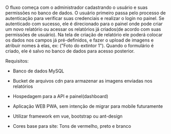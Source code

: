 O fluxo começa com o administrador cadastrando o usuário e suas permissões no banco de dados.
O usuário primeiro passa pelo processo de autenticação para verificar suas credenciais e realizar o login no painel.
Se autenticado com sucesso, ele é direcionado para o painel onde pode criar um novo relatório ou acessar os relatórios já criados(de acordo com suas permissões de usuário).
Na tela de criação de relatório ele poderá colocar os dados nos campos já pré-definidos, e fazer o upload de imagens e atribuir nomes à elas, ex: ("Foto do extintor 1").
Quando o formulário é criado, ele é salvo no banco de dados para acesso posterior.

Requisitos:
- Banco de dados MySQL
- Bucket de arquivos cdn para armazenar as imagens enviadas nos relatórios
- Hospedagem para a API e painel(dashboard)

- Aplicação WEB PWA, sem intenção de migrar para mobile futuramente
- Utilizar framework em vue, bootstrap ou ant-design
- Cores base para site: Tons de vermelho, preto e branco
